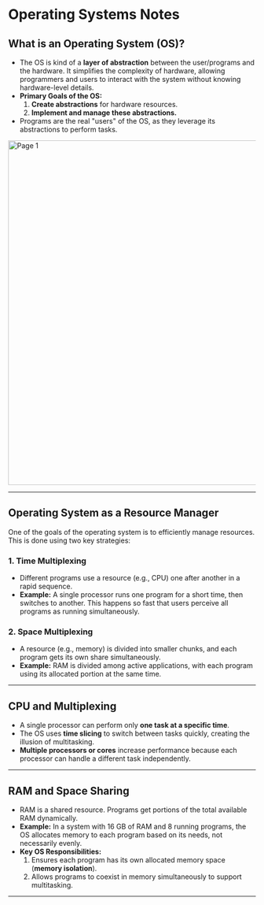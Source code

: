 # Operating Systems Notes

## What is an Operating System (OS)?

- The OS is kind of a **layer of abstraction** between the user/programs and the hardware. It simplifies the complexity of hardware, allowing programmers and users to interact with the system without knowing hardware-level details.
- **Primary Goals of the OS:**
  1. **Create abstractions** for hardware resources.
  2. **Implement and manage these abstractions.**
- Programs are the real "users" of the OS, as they leverage its abstractions to perform tasks.

<img width="700" alt="Page 1" src="https://github.com/user-attachments/assets/6e175c9b-2eb2-41db-b89a-579cdc293b3c">

---

## Operating System as a Resource Manager

One of the goals of the operating system is to efficiently manage resources. This is done using two key strategies:

### 1. Time Multiplexing
- Different programs use a resource (e.g., CPU) one after another in a rapid sequence.
- **Example:** A single processor runs one program for a short time, then switches to another. This happens so fast that users perceive all programs as running simultaneously.

### 2. Space Multiplexing
- A resource (e.g., memory) is divided into smaller chunks, and each program gets its own share simultaneously.
- **Example:** RAM is divided among active applications, with each program using its allocated portion at the same time.

---

## CPU and Multiplexing
- A single processor can perform only **one task at a specific time**.
- The OS uses **time slicing** to switch between tasks quickly, creating the illusion of multitasking.
- **Multiple processors or cores** increase performance because each processor can handle a different task independently.

---

## RAM and Space Sharing
- RAM is a shared resource. Programs get portions of the total available RAM dynamically.
- **Example:** In a system with 16 GB of RAM and 8 running programs, the OS allocates memory to each program based on its needs, not necessarily evenly.
- **Key OS Responsibilities:**
  1. Ensures each program has its own allocated memory space (**memory isolation**).
  2. Allows programs to coexist in memory simultaneously to support multitasking.

---

